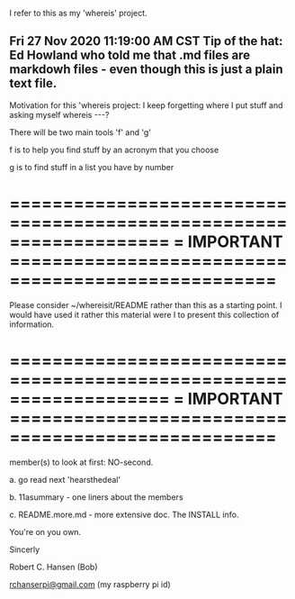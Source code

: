
I refer to this as my 'whereis' project.

Fri 27 Nov 2020 11:19:00 AM CST
Tip of the hat: Ed Howland who told me that .md files are markdowh
files - even though this is just a plain text file.
----------------------------------------------------------------

Motivation for this 'whereis project: I keep forgetting where I put
stuff and asking myself   whereis ---?

There will be two main tools  'f' and 'g'

f  is to help you find stuff by an acronym that you choose

g  is to find stuff in a list you have by number

===================================================================
=  IMPORTANT    ===================================================
===================================================================
Please consider  ~/whereisit/README  rather than this as a starting
point.  I would have used it rather this material were I to present
this collection of information.

===================================================================
=  IMPORTANT    ===================================================
===================================================================


member(s) to look at first: NO-second.

a. go read next 'hearsthedeal'

b. 11asummary - one liners about the members

c. README.more.md - more extensive doc.   The INSTALL info.


You're on you own.


Sincerly

Robert C. Hansen (Bob)

rchanserpi@gmail.com   (my raspberry pi id)

